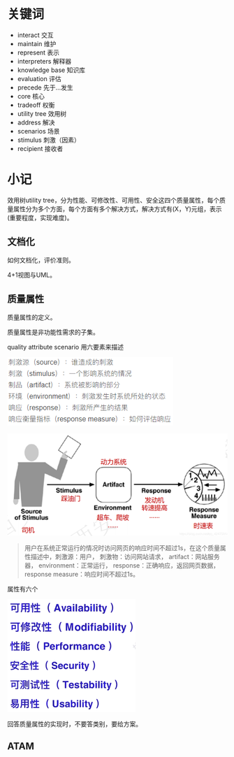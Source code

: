 # 关键词

- interact 交互
- maintain 维护
- represent 表示
- interpreters 解释器
- knowledge base 知识库
- evaluation 评估
- precede 先于...发生
- core 核心
- tradeoff 权衡
- utility tree 效用树
- address 解决
- scenarios 场景
- stimulus 刺激（因素）
- recipient 接收者

# 小记



效用树utility tree，分为性能、可修改性、可用性、安全这四个质量属性，每个质量属性分为多个方面，每个方面有多个解决方式，解决方式有(X，Y)元组，表示(重要程度，实现难度)。

## 文档化

如何文档化，评价准则。

4+1视图与UML。

## 质量属性

质量属性的定义。

质量属性是非功能性需求的子集。

quality attribute scenario 用六要素来描述

![400](assets/uTools_1686493939490.png)

![500](assets/uTools_1686493988714.png)

>用户在系统正常运行的情况时访问网页的响应时间不超过1s，在这个质量属性描述中，刺激源：用户，
>刺激物：访问网站请求，
>artifact：网站服务器，
>environment：正常运行，
>response：正确响应，返回网页数据，
>response measure：响应时间不超过1s。

属性有六个

![300](assets/uTools_1686492765922.png)

回答质量属性的实现时，不要答类别，要给方案。

## ATAM



































